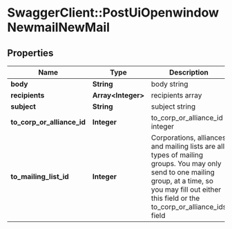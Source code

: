 # SwaggerClient::PostUiOpenwindowNewmailNewMail

## Properties
Name | Type | Description | Notes
------------ | ------------- | ------------- | -------------
**body** | **String** | body string | 
**recipients** | **Array&lt;Integer&gt;** | recipients array | 
**subject** | **String** | subject string | 
**to_corp_or_alliance_id** | **Integer** | to_corp_or_alliance_id integer | [optional] 
**to_mailing_list_id** | **Integer** | Corporations, alliances and mailing lists are all types of mailing groups. You may only send to one mailing group, at a time, so you may fill out either this field or the to_corp_or_alliance_ids field | [optional] 


